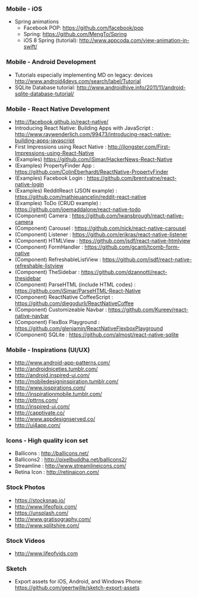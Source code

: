 ### Mobile - iOS
- Spring animations
  - Facebook POP: https://github.com/facebook/pop
  - Spring: https://github.com/MengTo/Spring
  - iOS 8 Spring (tutorial): http://www.appcoda.com/view-animation-in-swift/

### Mobile - Android Development
- Tutorials especially implementing MD on legacy: devices http://www.android4devs.com/search/label/Tutorial
- SQLite Database tutorial: http://www.androidhive.info/2011/11/android-sqlite-database-tutorial/

### Mobile - React Native Development
- http://facebook.github.io/react-native/
- Introducing React Native: Building Apps with JavaScript : http://www.raywenderlich.com/99473/introducing-react-native-building-apps-javascript
- First Impressions using React Native : http://jlongster.com/First-Impressions-using-React-Native
- (Examples) https://github.com/iSimar/HackerNews-React-Native
- (Examples) PropertyFinder App : https://github.com/ColinEberhardt/ReactNative-PropertyFinder
- (Examples) Facebook Login : https://github.com/brentvatne/react-native-login
- (Examples) RedditReact (JSON example) : https://github.com/mathieuancelin/reddit-react-native
- (Examples) ToDo (CRUD example) : https://github.com/joemaddalone/react-native-todo
- (Component) Camera : https://github.com/lwansbrough/react-native-camera
- (Component) Carousel : https://github.com/nick/react-native-carousel
- (Component) Listener : https://github.com/erikras/react-native-listener
- (Component) HTMLView : https://github.com/jsdf/react-native-htmlview
- (Component) FormHandler : https://github.com/gcanti/tcomb-form-native
- (Component) RefreshableListView : https://github.com/jsdf/react-native-refreshable-listview
- (Component) TheSidebar : https://github.com/dzannotti/react-thesidebar
- (Component) ParseHTML (include HTML codes) : https://github.com/iSimar/ParseHTML-React-Native
- (Component) ReactNative CoffeeScript : https://github.com/diegodurli/ReactNativeCoffee
- (Component) Customizeable Navbar : https://github.com/Kureev/react-native-navbar
- (Component) FlexBox Playground : https://github.com/glenjamin/ReactNativeFlexboxPlayground
- (Component) SQLite : https://github.com/almost/react-native-sqlite

### Mobile - Inspirations (UI/UX)
- http://www.android-app-patterns.com/
- http://androidniceties.tumblr.com/
- http://android.inspired-ui.com/
- http://mobiledesigninspiration.tumblr.com/
- http://www.iospirations.com/
- http://inspirationmobile.tumblr.com/
- http://pttrns.com/
- http://inspired-ui.com/
- http://capptivate.co/
- http://www.appdesignserved.co/
- http://ui4app.com/

### Icons - High quality icon set
- Ballicons : http://ballicons.net/
- Ballicons2 : http://pixelbuddha.net/ballicons2/
- Streamline : http://www.streamlineicons.com/
- Retina Icon : http://retinaicon.com/

### Stock Photos
- https://stocksnap.io/
- http://www.lifeofpix.com/
- https://unsplash.com/
- http://www.gratisography.com/
- http://www.splitshire.com/

### Stock Videos
- http://www.lifeofvids.com

### Sketch
- Export assets for iOS, Android, and Windows Phone: https://github.com/geertwille/sketch-export-assets
